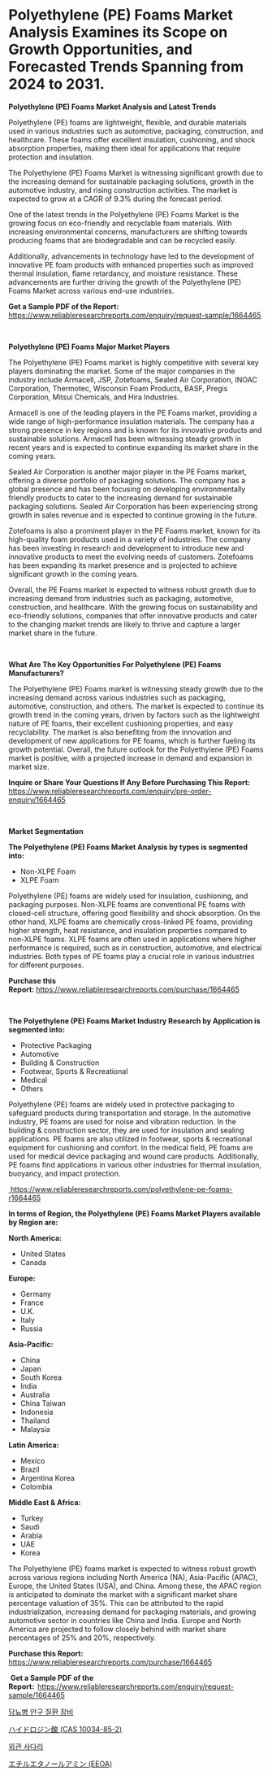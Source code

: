 <p><h1>Polyethylene (PE) Foams Market Analysis Examines its Scope on Growth Opportunities, and Forecasted Trends Spanning from 2024 to 2031.</h1></p><p><strong>Polyethylene (PE) Foams Market Analysis and Latest Trends</strong></p>
<p><p>Polyethylene (PE) foams are lightweight, flexible, and durable materials used in various industries such as automotive, packaging, construction, and healthcare. These foams offer excellent insulation, cushioning, and shock absorption properties, making them ideal for applications that require protection and insulation.</p><p>The Polyethylene (PE) Foams Market is witnessing significant growth due to the increasing demand for sustainable packaging solutions, growth in the automotive industry, and rising construction activities. The market is expected to grow at a CAGR of 9.3% during the forecast period.</p><p>One of the latest trends in the Polyethylene (PE) Foams Market is the growing focus on eco-friendly and recyclable foam materials. With increasing environmental concerns, manufacturers are shifting towards producing foams that are biodegradable and can be recycled easily.</p><p>Additionally, advancements in technology have led to the development of innovative PE foam products with enhanced properties such as improved thermal insulation, flame retardancy, and moisture resistance. These advancements are further driving the growth of the Polyethylene (PE) Foams Market across various end-use industries.</p></p>
<p><strong>Get a Sample PDF of the Report:&nbsp;</strong> <a href="https://www.reliableresearchreports.com/enquiry/request-sample/1664465">https://www.reliableresearchreports.com/enquiry/request-sample/1664465</a></p>
<p>&nbsp;</p>
<p><strong>Polyethylene (PE) Foams Major Market Players</strong></p>
<p><p>The Polyethylene (PE) Foams market is highly competitive with several key players dominating the market. Some of the major companies in the industry include Armacell, JSP, Zotefoams, Sealed Air Corporation, INOAC Corporation, Thermotec, Wisconsin Foam Products, BASF, Pregis Corporation, Mitsui Chemicals, and Hira Industries.</p><p>Armacell is one of the leading players in the PE Foams market, providing a wide range of high-performance insulation materials. The company has a strong presence in key regions and is known for its innovative products and sustainable solutions. Armacell has been witnessing steady growth in recent years and is expected to continue expanding its market share in the coming years.</p><p>Sealed Air Corporation is another major player in the PE Foams market, offering a diverse portfolio of packaging solutions. The company has a global presence and has been focusing on developing environmentally friendly products to cater to the increasing demand for sustainable packaging solutions. Sealed Air Corporation has been experiencing strong growth in sales revenue and is expected to continue growing in the future.</p><p>Zotefoams is also a prominent player in the PE Foams market, known for its high-quality foam products used in a variety of industries. The company has been investing in research and development to introduce new and innovative products to meet the evolving needs of customers. Zotefoams has been expanding its market presence and is projected to achieve significant growth in the coming years.</p><p>Overall, the PE Foams market is expected to witness robust growth due to increasing demand from industries such as packaging, automotive, construction, and healthcare. With the growing focus on sustainability and eco-friendly solutions, companies that offer innovative products and cater to the changing market trends are likely to thrive and capture a larger market share in the future.</p></p>
<p>&nbsp;</p>
<p><strong>What Are The Key Opportunities For Polyethylene (PE) Foams Manufacturers?</strong></p>
<p><p>The Polyethylene (PE) Foams market is witnessing steady growth due to the increasing demand across various industries such as packaging, automotive, construction, and others. The market is expected to continue its growth trend in the coming years, driven by factors such as the lightweight nature of PE foams, their excellent cushioning properties, and easy recyclability. The market is also benefiting from the innovation and development of new applications for PE foams, which is further fueling its growth potential. Overall, the future outlook for the Polyethylene (PE) Foams market is positive, with a projected increase in demand and expansion in market size.</p></p>
<p><strong>Inquire or Share Your Questions If Any Before Purchasing This Report:</strong> <a href="https://www.reliableresearchreports.com/enquiry/pre-order-enquiry/1664465">https://www.reliableresearchreports.com/enquiry/pre-order-enquiry/1664465</a></p>
<p>&nbsp;</p>
<p><strong>Market Segmentation</strong></p>
<p><strong>The Polyethylene (PE) Foams Market Analysis by types is segmented into:</strong></p>
<p><ul><li>Non-XLPE Foam</li><li>XLPE Foam</li></ul></p>
<p><p>Polyethylene (PE) foams are widely used for insulation, cushioning, and packaging purposes. Non-XLPE foams are conventional PE foams with closed-cell structure, offering good flexibility and shock absorption. On the other hand, XLPE foams are chemically cross-linked PE foams, providing higher strength, heat resistance, and insulation properties compared to non-XLPE foams. XLPE foams are often used in applications where higher performance is required, such as in construction, automotive, and electrical industries. Both types of PE foams play a crucial role in various industries for different purposes.</p></p>
<p><strong>Purchase this Report:&nbsp;</strong><a href="https://www.reliableresearchreports.com/purchase/1664465">https://www.reliableresearchreports.com/purchase/1664465</a></p>
<p>&nbsp;</p>
<p><strong>The Polyethylene (PE) Foams Market Industry Research by Application is segmented into:</strong></p>
<p><ul><li>Protective Packaging</li><li>Automotive</li><li>Building & Construction</li><li>Footwear, Sports & Recreational</li><li>Medical</li><li>Others</li></ul></p>
<p><p>Polyethylene (PE) foams are widely used in protective packaging to safeguard products during transportation and storage. In the automotive industry, PE foams are used for noise and vibration reduction. In the building & construction sector, they are used for insulation and sealing applications. PE foams are also utilized in footwear, sports & recreational equipment for cushioning and comfort. In the medical field, PE foams are used for medical device packaging and wound care products. Additionally, PE foams find applications in various other industries for thermal insulation, buoyancy, and impact protection.</p></p>
<p><a href="https://www.reliableresearchreports.com/polyethylene-pe-foams-r1664465">&nbsp;https://www.reliableresearchreports.com/polyethylene-pe-foams-r1664465</a></p>
<p><strong>In terms of Region, the Polyethylene (PE) Foams Market Players available by Region are:</strong></p>
<p>
    <p> <strong> North America: </strong>
        <ul>
            <li>United States</li>
            <li>Canada</li>
        </ul>
        </p> 
    <p> <strong> Europe: </strong>
        <ul>
            <li>Germany</li>
            <li>France</li>
            <li>U.K.</li>
            <li>Italy</li>
            <li>Russia</li>
        </ul>
        </p> 
    <p> <strong> Asia-Pacific: </strong>
        <ul>
            <li>China</li>
            <li>Japan</li>
            <li>South Korea</li>
            <li>India</li>
            <li>Australia</li>
            <li>China Taiwan</li>
            <li>Indonesia</li>
            <li>Thailand</li>
            <li>Malaysia</li>
        </ul>
        </p> 
    <p> <strong> Latin America: </strong>
        <ul>
            <li>Mexico</li>
            <li>Brazil</li>
            <li>Argentina Korea</li>
            <li>Colombia</li>
        </ul>
        </p> 
    <p> <strong> Middle East & Africa: </strong>
        <ul>
            <li>Turkey</li>
            <li>Saudi</li>
            <li>Arabia</li>
            <li>UAE</li>
            <li>Korea</li>
        </ul>
    </p>
    </p>
<p><p>The Polyethylene (PE) foams market is expected to witness robust growth across various regions including North America (NA), Asia-Pacific (APAC), Europe, the United States (USA), and China. Among these, the APAC region is anticipated to dominate the market with a significant market share percentage valuation of 35%. This can be attributed to the rapid industrialization, increasing demand for packaging materials, and growing automotive sector in countries like China and India. Europe and North America are projected to follow closely behind with market share percentages of 25% and 20%, respectively.</p></p>
<p><strong>Purchase this Report: </strong><a href="https://www.reliableresearchreports.com/purchase/1664465">https://www.reliableresearchreports.com/purchase/1664465</a></p>
<p>&nbsp;<strong>Get a Sample PDF of the Report:&nbsp;&nbsp;</strong><a href="https://www.reliableresearchreports.com/enquiry/request-sample/1664465">https://www.reliableresearchreports.com/enquiry/request-sample/1664465</a></p>
<p><strong></strong></p>
<p><p><a href="https://github.com/erwindropdead54/Market-Research-Report-List-1/blob/main/858134688387.md">당뇨병 안구 질환 장비</a></p><p><a href="https://github.com/bevdtkn4419963/Market-Research-Report-List-2/blob/main/572253596773.md">ハイドロジン酸 (CAS 10034-85-2)</a></p><p><a href="https://github.com/kein8762/Market-Research-Report-List-1/blob/main/824292288386.md">외관 사다리</a></p><p><a href="https://github.com/MosesSpinka1914/Market-Research-Report-List-1/blob/main/209275196774.md">エチルエタノールアミン (EEOA)</a></p></p>